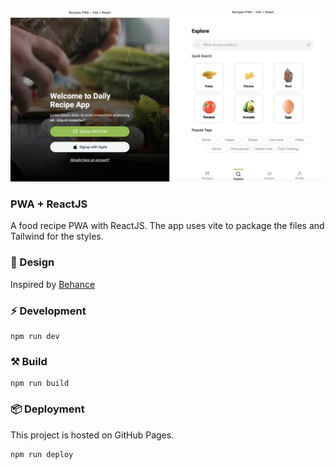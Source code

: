 <img
    src="./docs/images/recipesapp.png"
/>

### PWA + ReactJS
A food recipe PWA with ReactJS. The app uses vite to package the files and Tailwind for the styles.

### 🎨 Design
Inspired by [Behance](https://www.behance.net/gallery/102048063/Daily-Recipe-Mobile-App-Interaction-Cooking?tracking_souAdjunto)


### ⚡️ Development
```
npm run dev
```

### ⚒️ Build
```
npm run build
```

### 📦 Deployment
This project is hosted on GitHub Pages.
```
npm run deploy
```